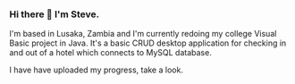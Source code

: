 ### Hi there 👋 I'm Steve.

I'm based in Lusaka, Zambia and I'm currently redoing my college Visual Basic project in Java. It's a basic CRUD desktop application for checking in and out of a hotel which connects to MySQL database.

I have have uploaded my progress, take a look.
